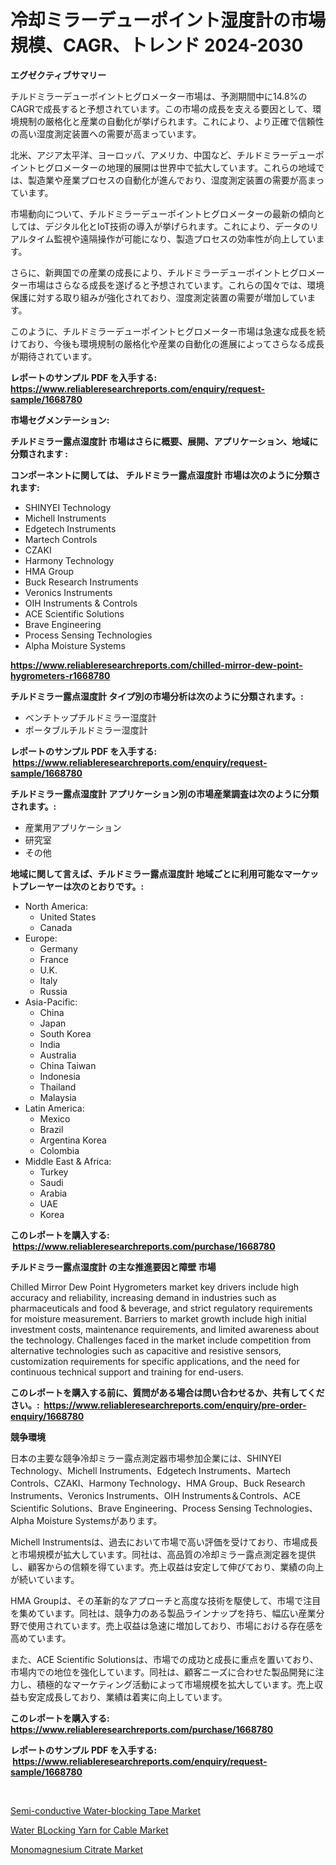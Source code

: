 <p><h1>冷却ミラーデューポイント湿度計の市場規模、CAGR、トレンド 2024-2030</h1></p><p><strong>エグゼクティブサマリー</strong></p>
<p><p>チルドミラーデューポイントヒグロメーター市場は、予測期間中に14.8%のCAGRで成長すると予想されています。この市場の成長を支える要因として、環境規制の厳格化と産業の自動化が挙げられます。これにより、より正確で信頼性の高い湿度測定装置への需要が高まっています。</p><p>北米、アジア太平洋、ヨーロッパ、アメリカ、中国など、チルドミラーデューポイントヒグロメーターの地理的展開は世界中で拡大しています。これらの地域では、製造業や産業プロセスの自動化が進んでおり、湿度測定装置の需要が高まっています。</p><p>市場動向について、チルドミラーデューポイントヒグロメーターの最新の傾向としては、デジタル化とIoT技術の導入が挙げられます。これにより、データのリアルタイム監視や遠隔操作が可能になり、製造プロセスの効率性が向上しています。</p><p>さらに、新興国での産業の成長により、チルドミラーデューポイントヒグロメーター市場はさらなる成長を遂げると予想されています。これらの国々では、環境保護に対する取り組みが強化されており、湿度測定装置の需要が増加しています。</p><p>このように、チルドミラーデューポイントヒグロメーター市場は急速な成長を続けており、今後も環境規制の厳格化や産業の自動化の進展によってさらなる成長が期待されています。</p></p>
<p><strong>レポートのサンプル PDF を入手する: <a href="https://www.reliableresearchreports.com/enquiry/request-sample/1668780">https://www.reliableresearchreports.com/enquiry/request-sample/1668780</a></strong></p>
<p><strong>市場セグメンテーション:</strong></p>
<p><strong> チルドミラー露点湿度計 市場はさらに概要、展開、アプリケーション、地域に分類されます :</strong></p>
<p><strong>コンポーネントに関しては、 チルドミラー露点湿度計 市場は次のように分類されます: &nbsp;</strong></p>
<p><ul><li>SHINYEI Technology</li><li>Michell Instruments</li><li>Edgetech Instruments</li><li>Martech Controls</li><li>CZAKI</li><li>Harmony Technology</li><li>HMA Group</li><li>Buck Research Instruments</li><li>Veronics Instruments</li><li>OIH Instruments & Controls</li><li>ACE Scientific Solutions</li><li>Brave Engineering</li><li>Process Sensing Technologies</li><li>Alpha Moisture Systems</li></ul></p>
<p><strong><a href="https://www.reliableresearchreports.com/chilled-mirror-dew-point-hygrometers-r1668780">https://www.reliableresearchreports.com/chilled-mirror-dew-point-hygrometers-r1668780</a></strong></p>
<p><strong> チルドミラー露点湿度計 タイプ別の市場分析は次のように分類されます。:</strong></p>
<p><ul><li>ベンチトップチルドミラー湿度計</li><li>ポータブルチルドミラー湿度計</li></ul></p>
<p><strong>レポートのサンプル PDF を入手する: &nbsp;<a href="https://www.reliableresearchreports.com/enquiry/request-sample/1668780">https://www.reliableresearchreports.com/enquiry/request-sample/1668780</a></strong></p>
<p><strong> チルドミラー露点湿度計 アプリケーション別の市場産業調査は次のように分類されます。:</strong></p>
<p><ul><li>産業用アプリケーション</li><li>研究室</li><li>その他</li></ul></p>
<p><strong>地域に関して言えば、チルドミラー露点湿度計 地域ごとに利用可能なマーケットプレーヤーは次のとおりです。:</strong></p>
<p><ul>
    <li>
        North America:
        <ul>
            <li>United States</li>
            <li>Canada</li>
        </ul>
    </li>
    <li>
        Europe:
        <ul>
            <li>Germany</li>
            <li>France</li>
            <li>U.K.</li>
            <li>Italy</li>
            <li>Russia</li>
        </ul>
    </li>
    <li>
        Asia-Pacific:
        <ul>
            <li>China</li>
            <li>Japan</li>
            <li>South Korea</li>
            <li>India</li>
            <li>Australia</li>
            <li>China Taiwan</li>
            <li>Indonesia</li>
            <li>Thailand</li>
            <li>Malaysia</li>
        </ul>
    </li>
    <li>
        Latin America:
        <ul>
            <li>Mexico</li>
            <li>Brazil</li>
            <li>Argentina Korea</li>
            <li>Colombia</li>
        </ul>
    </li>
    <li>
        Middle East & Africa:
        <ul>
            <li>Turkey</li>
            <li>Saudi</li>
            <li>Arabia</li>
            <li>UAE</li>
            <li>Korea</li>
        </ul>
    </li>
    </ul></p>
<p><strong>このレポートを購入する: &nbsp;<a href="https://www.reliableresearchreports.com/purchase/1668780">https://www.reliableresearchreports.com/purchase/1668780</a></strong></p>
<p><strong>チルドミラー露点湿度計 の主な推進要因と障壁 市場</strong></p>
<p><p>Chilled Mirror Dew Point Hygrometers market key drivers include high accuracy and reliability, increasing demand in industries such as pharmaceuticals and food & beverage, and strict regulatory requirements for moisture measurement. Barriers to market growth include high initial investment costs, maintenance requirements, and limited awareness about the technology. Challenges faced in the market include competition from alternative technologies such as capacitive and resistive sensors, customization requirements for specific applications, and the need for continuous technical support and training for end-users.</p></p>
<p><strong>このレポートを購入する前に、質問がある場合は問い合わせるか、共有してください。:&nbsp; <a href="https://www.reliableresearchreports.com/enquiry/pre-order-enquiry/1668780">https://www.reliableresearchreports.com/enquiry/pre-order-enquiry/1668780</a></strong></p>
<p><strong>競争環境</strong></p>
<p><p>日本の主要な競争冷却ミラー露点測定器市場参加企業には、SHINYEI Technology、Michell Instruments、Edgetech Instruments、Martech Controls、CZAKI、Harmony Technology、HMA Group、Buck Research Instruments、Veronics Instruments、OIH Instruments＆Controls、ACE Scientific Solutions、Brave Engineering、Process Sensing Technologies、Alpha Moisture Systemsがあります。</p><p>Michell Instrumentsは、過去において市場で高い評価を受けており、市場成長と市場規模が拡大しています。同社は、高品質の冷却ミラー露点測定器を提供し、顧客からの信頼を得ています。売上収益は安定して伸びており、業績の向上が続いています。</p><p>HMA Groupは、その革新的なアプローチと高度な技術を駆使して、市場で注目を集めています。同社は、競争力のある製品ラインナップを持ち、幅広い産業分野で使用されています。売上収益は急速に増加しており、市場における存在感を高めています。</p><p>また、ACE Scientific Solutionsは、市場での成功と成長に重点を置いており、市場内での地位を強化しています。同社は、顧客ニーズに合わせた製品開発に注力し、積極的なマーケティング活動によって市場規模を拡大しています。売上収益も安定成長しており、業績は着実に向上しています。</p></p>
<p><strong>このレポートを購入する: &nbsp; <a href="https://www.reliableresearchreports.com/purchase/1668780">https://www.reliableresearchreports.com/purchase/1668780</a></strong></p>
<p><strong>レポートのサンプル PDF を入手する: &nbsp;<a href="https://www.reliableresearchreports.com/enquiry/request-sample/1668780">https://www.reliableresearchreports.com/enquiry/request-sample/1668780</a></strong><strong></strong></p>
<p>&nbsp;</p>
<p><p><a href="https://www.linkedin.com/pulse/global-semi-conductive-water-blocking-tape-market-size-6ewje?trackingId=1cMyuqbw8K91PbhSao9TKA%3D%3D">Semi-conductive Water-blocking Tape Market</a></p><p><a href="https://www.linkedin.com/pulse/water-blocking-yarn-cable-market-size-focuses-dynamics-xcvue?trackingId=HKEKgLq%2B%2BmYYy%2FTuwsAuuw%3D%3D">Water BLocking Yarn for Cable Market</a></p><p><a href="https://www.linkedin.com/pulse/monomagnesium-citrate-market-growth-trends-covid-19-impact-4jnje?trackingId=MVQow0EResOaI3lXHGQPIw%3D%3D">Monomagnesium Citrate Market</a></p></p>